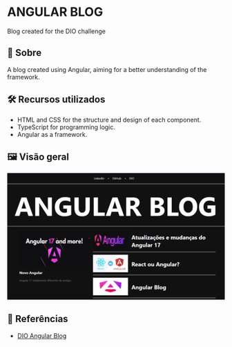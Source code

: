 # ANGULAR BLOG
Blog created for the DIO challenge

## 📖 Sobre

A blog created using Angular, aiming for a better understanding of the framework.

## 🛠 Recursos utilizados

- HTML and CSS for the structure and design of each component.
- TypeScript for programming logic.
- Angular as a framework.

## 🖼 Visão geral

![Angular Blog Image](./src/assets/images/angular-blog.png)

## 📁 Referências

- [DIO Angular Blog](https://github.com/felipeAguiarCode/angular-blog/tree/main)
